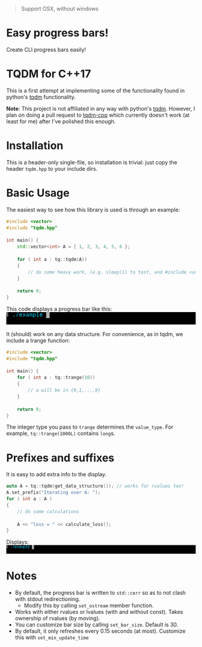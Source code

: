 > Support OSX, without windows

# Easy progress bars!

Create CLI progress bars easily!

# TQDM for C++17


This is a first attempt at implementing some of the functionality found in python's [tqdm](https://github.com/tqdm/tqdm) functionality.

**Note**: This project is not affiliated in any way with python's [tqdm](https://github.com/tqdm/tqdm). However, I plan on doing a pull request to [tqdm-cpp](https://github.com/tqdm/tqdm.cpp) which currently doesn't work (at least for me) after I've polished this enough.

# Installation

This is a header-only single-file, so installation is trivial: just copy the header `tqdm.hpp` to your include dirs.

# Basic Usage

The easiest way to see how this library is used is through an example:

```c++
#include <vector>
#include "tqdm.hpp"

int main() {
    std::vector<int> A = { 1, 2, 3, 4, 5, 6 };

    for ( int a : tq::tqdm(A))
    {
        // do some heavy work, (e.g. sleep(1) to test, and #include <unistd.h>)
    }

    return 0;
}
```

This code displays a progress bar like this:
![progress bar](pbar.gif "progress bar")

It (should) work on any data structure. For convenience, as in tqdm, we include a trange function:

```c++
#include <vector>
#include "tqdm.hpp"

int main() {
    for ( int a : tq::trange(10))
    {
        // a will be in {0,1,...,9}
    }

    return 0;
}
```

The integer type you pass to `trange` determines the `value_type`. For example, `tq::trange(1000L)` contains `long`s.

# Prefixes and suffixes

It is easy to add extra info to the display.

```c++
auto A = tq::tqdm(get_data_structure()); // works for rvalues too!
A.set_prefix("Iterating over A: ");
for ( int a : A )
{
    // do some calculations

    A << "loss = " << calculate_loss();
}
```

Displays: ![progress bar](pbarwprefixsuffix.gif "progress bar")

# Notes

- By default, the progress bar is written to `std::cerr` so as to not clash with stdout redirectioning.
    - Modify this by calling `set_ostream` member function.
- Works with either rvalues or lvalues (with and without const). Takes ownership of rvalues (by moving).
- You can customize bar size by calling `set_bar_size`. Default is 30.
- By default, it only refreshes every 0.15 seconds (at most). Customize this with `set_min_update_time`
